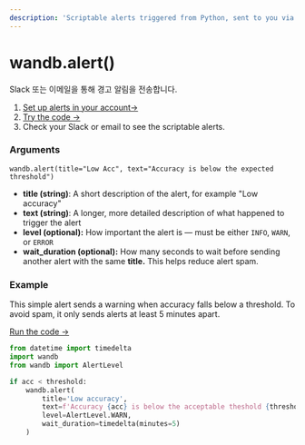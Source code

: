 ```yaml
---
description: 'Scriptable alerts triggered from Python, sent to you via Slack or email'
---
```


# wandb.alert\(\)

 Slack 또는 이메일을 통해 경고 알림을 전송합니다.

1. [Set up alerts in your account→](../app/features/alerts.md)
2. [Try the code →](http://tiny.cc/wb-alerts)
3. Check your Slack or email to see the scriptable alerts.

### Arguments

`wandb.alert(title="Low Acc", text="Accuracy is below the expected threshold")`

* **title \(string\)**: A short description of the alert, for example "Low accuracy"
* **text \(string\)**: A longer, more detailed description of what happened to trigger the alert
* **level \(optional\):** How important the alert is — must be either `INFO`, `WARN`, or `ERROR`
* **wait\_duration \(optional\):** How many seconds to wait before sending another alert with the same **title.** This helps reduce alert spam.

### Example

This simple alert sends a warning when accuracy falls below a threshold. To avoid spam, it only sends alerts at least 5 minutes apart.

[Run the code →](http://tiny.cc/wb-alerts)

```python
from datetime import timedelta
import wandb
from wandb import AlertLevel

if acc < threshold:
    wandb.alert(
        title='Low accuracy', 
        text=f'Accuracy {acc} is below the acceptable theshold {threshold}',
        level=AlertLevel.WARN,
        wait_duration=timedelta(minutes=5)
    )
```

